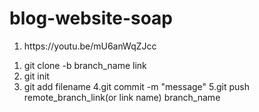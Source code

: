 # blog-website-soap
<!-- Please add content below suitable tags -->

<!-- Tutorial links -->
1. <!-- HTML/CSS freecodecamp --> https://youtu.be/mU6anWqZJcc  


<!-- Tasks -->


<!-- Personal Queries -->


<!-- Technical Queries -->

<!-- git command -->
1. git clone -b branch_name link
2. git init
3. git add filename
4.git commit -m "message"
5.git push remote_branch_link(or link name) branch_name
